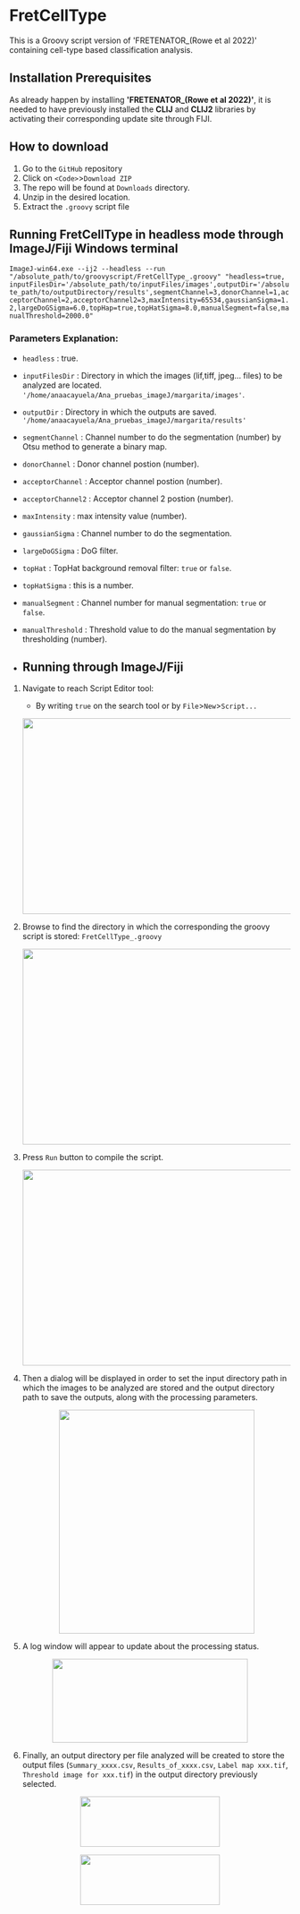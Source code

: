 # FretCellType
This is a Groovy script version of 'FRETENATOR_(Rowe et al 2022)' containing cell-type based classification analysis.
## Installation Prerequisites
As already happen by installing **'FRETENATOR_(Rowe et al 2022)'**, it is needed to have previously installed the **CLIJ** and **CLIJ2** libraries by activating their corresponding update site through FIJI. 

## How to download 
1. Go to the ``GitHub`` repository
2. Click on ``<Code>``>``Download ZIP``
3. The repo will be found at ``Downloads`` directory.
4. Unzip in the desired location.
5. Extract the ``.groovy`` script file

## Running FretCellType in headless mode through ImageJ/Fiji Windows terminal
``ImageJ-win64.exe --ij2 --headless --run "/absolute_path/to/groovyscript/FretCellType_.groovy" "headless=true, inputFilesDir='/absolute_path/to/inputFiles/images',outputDir='/absolute_path/to/outputDirectory/results',segmentChannel=3,donorChannel=1,acceptorChannel=2,acceptorChannel2=3,maxIntensity=65534,gaussianSigma=1.2,largeDoGSigma=6.0,topHap=true,topHatSigma=8.0,manualSegment=false,manualThreshold=2000.0"``

### Parameters Explanation:
- ``headless`` : true. 
- ``inputFilesDir`` : Directory in which the images (lif,tiff, jpeg... files) to be analyzed are located. ``'/home/anaacayuela/Ana_pruebas_imageJ/margarita/images'``.
- ``outputDir`` : Directory in which the outputs are saved. ``'/home/anaacayuela/Ana_pruebas_imageJ/margarita/results'``
- ``segmentChannel`` : Channel number to do the segmentation (number) by Otsu method to generate a binary map.
- ``donorChannel`` : Donor channel postion (number).
- ``acceptorChannel`` : Acceptor channel postion (number).
- ``acceptorChannel2`` : Acceptor channel 2 postion (number).
- ``maxIntensity`` : max intensity value (number).
-  ``gaussianSigma`` : Channel number to do the segmentation.
-  ``largeDoGSigma`` : DoG filter.
-  ``topHat`` : TopHat background removal filter: ``true`` or ``false``.
-  ``topHatSigma`` : this is a number.
-  ``manualSegment`` : Channel number for manual segmentation: ``true`` or ``false``.
-  ``manualThreshold`` : Threshold value to do the manual segmentation by thresholding (number).
  
-  ## Running through ImageJ/Fiji 
1. Navigate to reach Script Editor tool:
   - By writing ``true`` on the search tool or by ``File``>``New``>``Script...``
     <p align="center">
    <img width="650" height="350" src="https://github.com/cnio-cmu-BioimageAnalysis/cellQuantification_code/assets/83207172/0ad85b7b-d214-41a1-83a3-ac4c9395231b">
    </p>

2. Browse to find the directory in which the corresponding the groovy script is stored: ``FretCellType_.groovy``
    <p align="center">
    <img width="500" height="350" src="https://github.com/cnio-cmu-BioimageAnalysis/cellQuantification_code/assets/83207172/5b34dde0-2f35-4908-85f2-ffc4f89341d5">
    </p>
 
3. Press ``Run`` button to compile the script.
    <p align="center">
    <img width="500" height="350" src="https://github.com/acayuelalopez/FretCellType/assets/83207172/110ca270-797b-46c1-adf3-666bdb6646c9">
    </p>


4. Then a dialog will be displayed in order to set the input directory path in which the images to be analyzed are stored and the output directory path to save the outputs, along with the processing parameters.
   <p align="center">
    <img width="350" height="400" src="https://github.com/acayuelalopez/FretCellType/assets/83207172/22610bf3-b796-4d28-8462-93ee41081d01">
    </p>


5. A log window will appear to update about the processing status.
  <p align="center">
    <img width="350" height="150" src="https://github.com/cnio-cmu-BioimageAnalysis/cellQuantification_code/assets/83207172/ae08ebc2-a720-451c-8a50-542a708972fa">
    </p>
 
6. Finally, an output directory per file analyzed will be created to store the output files (``Summary_xxxx.csv``, ``Results_of_xxxx.csv``, ``Label map xxx.tif``, ``Threshold image for xxx.tif``) in the output directory previously selected.
  <p align="center">
    <img width="250" height="90" src="https://github.com/acayuelalopez/FretCellType/assets/83207172/727c42d8-8a3c-4248-9bcd-3c8e7a747d69">
    </p>
 <p align="center">
    <img width="250" height="90" src="https://github.com/acayuelalopez/FretCellType/assets/83207172/74fbb58c-3dc2-42c0-999f-dcd9475d5752">
    </p>



